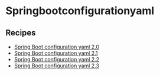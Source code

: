 # Springbootconfigurationyaml

## Recipes

* [Spring Boot configuration yaml 2.0](2_0.md)
* [Spring Boot configuration yaml 2.1](2_1.md)
* [Spring Boot configuration yaml 2.2](2_2.md)
* [Spring Boot configuration yaml 2.3](2_3.md)


